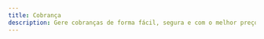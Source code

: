 ```yaml
---
title: Cobrança
description: Gere cobranças de forma fácil, segura e com o melhor preço do mercado
---
```

